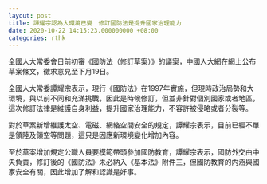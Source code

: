 ```yaml
---
layout: post
title: 譚耀宗認為大環境已變　修訂國防法是提升國家治理能力
date: 2020-10-22 14:15:23.000000000 +08:00
categories: rthk
---
```


全國人大常委會日前初審《國防法（修訂草案）》的議案，中國人大網在網上公布草案條文，徵求意見至下月19日。

全國人大常委譚耀宗表示，現行《國防法》在1997年實施，但現時政治局勢和大環境，與以前不同和充滿挑戰，因此是時候修訂，但並非針對個別國家或者地區，這次修訂法律是維護自身利益，提升國家治理能力，不容許被侵略或者分裂等。

對於草案新增維護太空、電磁、網絡空間安全的規定，譚耀宗表示，目前已經不單是領陸及領空等問題，這只是因應新環境變化增加內容。

至於草案增加規定公職人員要模範帶頭參加國防教育，譚耀宗表示，國防外交由中央負責，修訂後的《國防法》未必納入《基本法》附件三，但國防教育的内涵與國家安全有關，因此增加了解和認識是好事。
